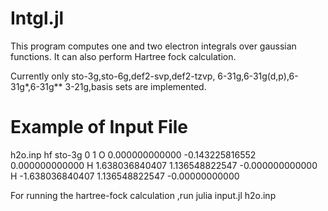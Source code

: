 # Intgl.jl
This program computes one and two electron integrals over gaussian functions. It can also perform Hartree fock calculation.

Currently only sto-3g,sto-6g,def2-svp,def2-tzvp, 6-31g,6-31g(d,p),6-31g*,6-31g** 3-21g,basis sets are implemented.
# Example of Input File
h2o.inp
hf sto-3g
0 1
O 0.000000000000 -0.143225816552 0.000000000000
H 1.638036840407 1.136548822547 -0.000000000000
H -1.638036840407 1.136548822547 -0.00000000000

For running the hartree-fock calculation ,run julia input.jl h2o.inp 
